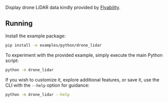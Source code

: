 <!--[metadata]
title = "Drone LiDAR"
tags = ["3D", "drone", "Lidar"]
description = "Display drone-based LiDAR data"
-->


Display drone LiDAR data kindly provided by [Flyability](https://www.flyability.com).


## Running

Install the example package:
```bash
pip install -e examples/python/drone_lidar
```

To experiment with the provided example, simply execute the main Python script:
```bash
python -m drone_lidar
```

If you wish to customize it, explore additional features, or save it, use the CLI with the `--help` option for guidance:

```bash
python -m drone_lidar --help
```
